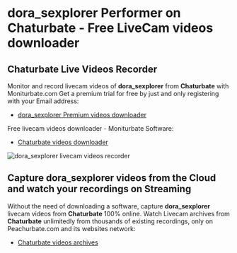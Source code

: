 # dora_sexplorer Performer on Chaturbate - Free LiveCam videos downloader

## Chaturbate Live Videos Recorder

Monitor and record livecam videos of **dora_sexplorer** from **Chaturbate** with Moniturbate.com
Get a premium trial for free by just and only registering with your Email address:
* [dora_sexplorer Premium videos downloader](https://moniturbate.com/request-demo-licence-key.html)

Free livecam videos downloader - Moniturbate Software:
* [Chaturbate videos downloader](https://moniturbate.com/moniturbate-download-software.html)

![dora_sexplorer livecam videos recorder](https://peachurnet.com/templates/moniturbate-software.png)


## Capture dora_sexplorer videos from the Cloud and watch your recordings on Streaming

Without the need of downloading a software, capture **dora_sexplorer** livecam videos from **Chaturbate** 100% online.
Watch Livecam archives from **Chaturbate** unlimitedly from thousands of existing recordings, only on Peachurbate.com and its websites network:
* [Chaturbate videos archives](https://peachurnet.com/)
